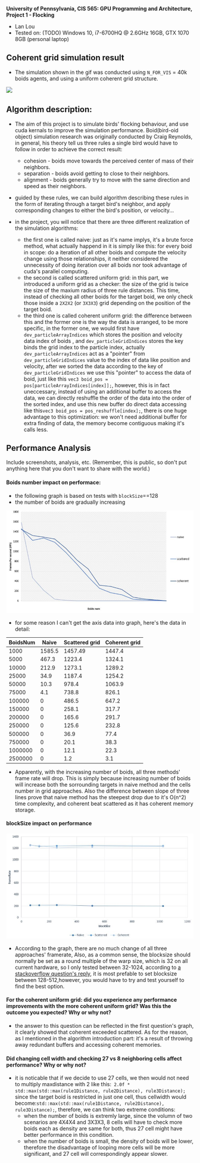 **University of Pennsylvania, CIS 565: GPU Programming and Architecture,
Project 1 - Flocking**

* Lan Lou
* Tested on: (TODO) Windows 10, i7-6700HQ @ 2.6GHz 16GB, GTX 1070 8GB (personal laptop)

## Coherent grid simulation result

- The simulation shown in the gif was conducted using ```N_FOR_VIS``` = 40k boids agents, and using a uniform coherent grid structure.
  
  
![](https://github.com/LanLou123/Project1-CUDA-Flocking/raw/master/boid0.gif)

## Algorithm description:

- The aim of this project is to simulate birds' flocking behaviour, and use cuda kernals to improve the simulation performance. Boid(bird-oid object) simulation research was originally conducted by Craig Reynolds, in general, his theory tell us three rules a single bird would have to follow in order to achieve the correct result: 
  - cohesion - boids move towards the perceived center of mass of their neighbors.
  - separation - boids avoid getting to close to their neighbors.
  - alignment - boids generally try to move with the same direction and speed as their neighbors.
- guided by these rules, we can build algorithm describing these rules in the form of iterating through a target bird's neighbor, and apply corresponding changes to either the bird's position, or velocity...

- in the project, you will notice that there are three different realization of the simulation algorithms:
  - the first one is called naive: just as it's name implys, it's a brute force method, what actually happend in it is simply like this: for every boid in scope: do a iteration of all other boids and compute the velocity change using those relationships, it neither considered the unnecessity of doing iteration over all boids nor took advantage of cuda's parallel computing.
  - the second is called scattered uniform grid: in this part, we introduced a uniform grid as a checker: the size of the grid is twice the size of the maxium radius of three rule distances. This time, instead of checking all other boids for the target boid, we only check those inside a ```2X2X2``` (or ```3X3X3```) grid depending on the position of the target boid.
  - the third one is called coherent uniform grid: the difference between this and the former one is the way the data is arranged, to be more specific, in the former one, we would first have ```dev_particleArrayIndices``` which stores the position and velocity data index of boids , and ```dev_particleGridIndices``` stores the key binds the grid index to the particle index, actually ```dev_particleArrayIndices``` act as a "pointer" from  ```dev_particleGridIndices``` value to the index of data like position and velocity, after we sorted the data according to the key of  ```dev_particleGridIndices``` we use this "pointer" to access the data of boid, just like this ```vec3 boid_pos = pos[particleArrayIndices[index]];```, however, this is in fact uneccessary, instead of using an additional buffer to access the data, we can directly reshuffle the order of the data into the order of the sorted index, and use this new buffer do direct data accessing like this```vec3 boid_pos = pos_reshuffle[index];```,  there is one huge advantage to this optimization: we won't need additional buffer for extra finding of data, the memory become contiguous making it's calls less.

## Performance Analysis
Include screenshots, analysis, etc. (Remember, this is public, so don't put
anything here that you don't want to share with the world.)

#### **Boids number impact on performace**:
  - the following graph is based on tests with ```blockSize```==128
  - the number of boids are gradually increasing
  
  
![](https://github.com/LanLou123/Project1-CUDA-Flocking/raw/master/boid1.JPG)

- for some reason I can't get the axis data into graph, here's the data in detail:

|BoidsNum | Naive         | Scattered  grid | Coherent grid  
--------- | ------------- | --------------|------- 
  1000    | 1585.5|	1457.49|	1447.4
  5000    |467.3|	1223.4|	1324.1
  10000   |212.9|	1273.1|	1289.2
  25000   |34.9|	1187.4|	1254.2
  50000   |10.3|	978.4|	1063.9
  75000   |4.1|	738.8|	826.1
  100000   |0|	486.5|	647.2 
  150000   |0|	258.1|	317.7 
  200000   |0|	165.6|	291.7
  250000   |0|	125.6|	232.8
  500000  |0|	36.9|	77.4
  750000   |0|	20.1|	38.3
  1000000  |0|	12.1|	22.3
  2500000  |0|	1.2|	3.1        
  
  
  - Apparently, with the increasing number of boids, all three methods' frame rate will drop. This is simply because increasing number of boids will increase both the sorrounding targets in naive method and the cells number in grid approaches. Also the difference between slope of three lines prove that naive method has the steepest drop due to it's O(n^2) time complexity, and coherent beat scattered as it has coherent memory storage.


#### **blockSize impact on performance**

![](https://github.com/LanLou123/Project1-CUDA-Flocking/raw/master/boid2.JPG)


- According to the graph, there are no much change of all three approaches' framerate, Also, as a common sense, the blocksize should normally be set as a round multiple of the warp size, which is 32 on all current hardware, so I only tested between 32-1024, according to [a stackoverflow question's reply](https://stackoverflow.com/questions/9985912/how-do-i-choose-grid-and-block-dimensions-for-cuda-kernels), it is most prefable to set blocksize between 128-512,however, you would have to try and test yourself to find the best option.


#### **For the coherent uniform grid: did you experience any performance improvements with the more coherent uniform grid? Was this the outcome you expected? Why or why not?**

- the answer to this question can be reflected in the first question's graph, it clearly showed that coherent exceeded scattered. As for the reason, as I mentioned in the algorithm introduction part: it's a result of throwing away redundant buffers and accessing coherent memories.


#### **Did changing cell width and checking 27 vs 8 neighboring cells affect performance? Why or why not?**

- it is noticable that if we decide to use 27 cells, we then would not need to multiply  maxdistance with 2 like this:``` 2.0f * std::max(std::max(rule1Distance, rule2Distance), rule3Distance);``` since the target boid is restricted in just one cell, thus cellwidth would become:``` std::max(std::max(rule1Distance, rule2Distance), rule3Distance); ```, therefore, we can think two extreme conditions:
  - when the number of boids is extremly large, since the volumn of two scenarios are 4X4X4 and 3X3X3, 8 cells will have to check more boids each as density are same for both, thus 27 cell might have better performance in this condition.
  - when the number of boids is small, the density of boids will be lower, therefore the disadvantage of looping more cells will be more significant, and 27 cell will correspondingly appear slower.




